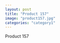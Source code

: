 ```yaml
---
layout: post
title: "Product 157"
image: "product157.jpg"
categories: "category1"
---
```

Product 157
